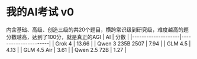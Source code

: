 # 我的AI考试 v0
内含基础、高级、创造三级的共20个题目，横跨常识级到研究级，难度越高的题分数越高，达到了100分，就是真正的AGI
| AI                  |  分数 |
|--------------------|----------------------|
| Grok 4                    |  13.66         |
| Qwen 3 235B 2507         | 7.94             |
| GLM 4.5                  | 4.13              |
| GLM 4.5 Air              | 3.61              |
| Qwen 2.5 72B             | 1.27         |
